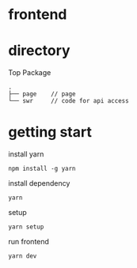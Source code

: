 # frontend

# directory

Top Package
```
.
├── page    // page
└── swr     // code for api access
```

# getting start

install yarn

```
npm install -g yarn
```

install dependency

```
yarn
```

setup

```
yarn setup
```

run frontend

```
yarn dev
```